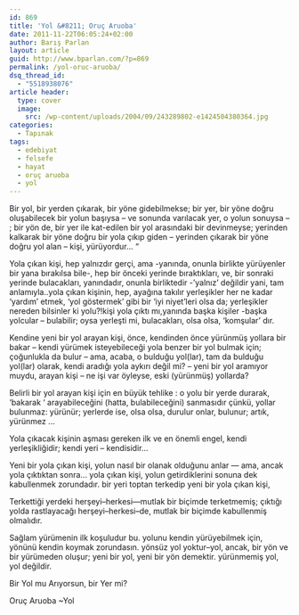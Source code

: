 ```yaml
---
id: 869
title: 'Yol &#8211; Oruç Aruoba'
date: 2011-11-22T06:05:24+02:00
author: Barış Parlan
layout: article
guid: http://www.bparlan.com/?p=869
permalink: /yol-oruc-aruoba/
dsq_thread_id:
  - "5518938076"
article header:
  type: cover
  image:
    src: /wp-content/uploads/2004/09/243289802-e1424504380364.jpg
categories:
  - Tapınak
tags:
  - edebiyat
  - felsefe
  - hayat
  - oruç aruoba
  - yol
---
```


Bir yol, bir yerden çıkarak, bir yöne gidebilmekse; bir yer, bir yöne doğru oluşabilecek bir yolun başıysa – ve sonunda varılacak yer, o yolun sonuysa – ; bir yön de, bir yer ile kat-edilen bir yol arasındaki bir devinmeyse; yerinden kalkarak bir yöne doğru bir yola çıkıp giden – yerinden çıkarak bir yöne doğru yol alan – kişi, yürüyordur... “

Yola çıkan kişi, hep yalnızdır gerçi, ama -yanında, onunla birlikte yürüyenler bir yana bırakılsa bile-, hep bir önceki yerinde bıraktıkları, ve, bir sonraki yerinde bulacakları, yanındadır, onunla birliktedir -’yalnız’ değildir yani, tam anlamıyla..yola çıkan kişinin, hep, ayağına takılır yerleşikler her ne kadar ‘yardım’ etmek, ‘yol göstermek’ gibi bir ‘iyi niyet’leri olsa da; yerleşikler nereden bilsinler ki yolu?!kişi yola çıktı mı,yanında başka kişiler -başka yolcular – bulabilir; oysa yerleşti mi, bulacakları, olsa olsa, ‘komşular’ dır.

Kendine yeni bir yol arayan kişi, önce, kendinden önce yürünmüş yollara bir bakar – kendi yürümek isteyebileceği yola benzer bir yol bulmak için; çoğunlukla da bulur – ama, acaba, o bulduğu yol(lar), tam da bulduğu yol(lar) olarak, kendi aradığı yola aykırı değil mi? – yeni bir yol aramıyor muydu, arayan kişi – ne işi var öyleyse, eski (yürünmüş) yollarda?

Belirli bir yol arayan kişi için en büyük tehlike : o yolu bir yerde durarak, ‘bakarak ‘ arayabileceğini (hatta, bulabileceğini) sanmasıdır çünkü, yollar bulunmaz: yürünür; yerlerde ise, olsa olsa, durulur onlar, bulunur; artık, yürünmez ...

Yola çıkacak kişinin aşması gereken ilk ve en önemli engel, kendi yerleşikliğidir; kendi yeri – kendisidir...

Yeni bir yola çıkan kişi, yolun nasıl bir olanak olduğunu anlar — ama, ancak yola çıktıktan sonra... yola çıkan kişi, yolun getirdiklerini sonuna dek kabullenmek zorundadır. bir yeri toptan terkedip yeni bir yola çıkan kişi,

Terkettiği yerdeki herşeyi–herkesi—mutlak bir biçimde terketmemiş; çıktığı yolda rastlayacağı herşeyi–herkesi–de, mutlak bir biçimde kabullenmiş olmalıdır.

Sağlam yürümenin ilk koşuludur bu. yolunu kendin yürüyebilmek için, yönünü kendin koymak zorundasın. yönsüz yol yoktur–yol, ancak, bir yön ve bir yürümeden oluşur; yeni bir yol, yeni bir yön demektir. yürünmemiş yol, yol değildir.

Bir Yol mu Arıyorsun, bir Yer mi?

Oruç Aruoba ~Yol
